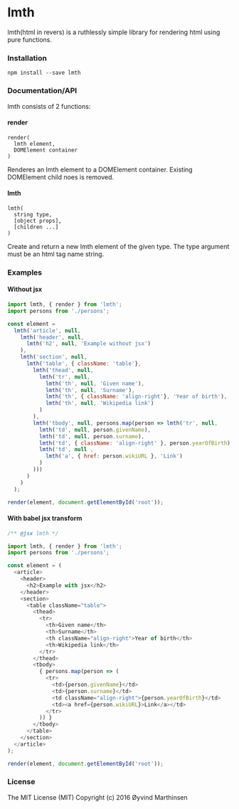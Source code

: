 # lmth

lmth(html in revers) is a ruthlessly simple library for rendering html using pure functions.

### Installation

```
npm install --save lmth
```


### Documentation/API

lmth consists of 2 functions:

#### render

```
render(
  lmth element,
  DOMElement container
)
```
Renderes an lmth element to a DOMElement container. Existing DOMElement child noes is removed.

#### lmth

```
lmth(
  string type,
  [object props],
  [children ...]
)
```
Create and return a new lmth element of the given type. The type argument must be an html tag name string.

### Examples

#### Without jsx
```js
import lmth, { render } from 'lmth';
import persons from './persons';

const element =
  lmth('article', null,
    lmth('header', null,
      lmth('h2', null, 'Example without jsx')
    ),
    lmth('section', null,
      lmth('table', { className: 'table'},
        lmth('thead', null,
          lmth('tr', null,
            lmth('th', null, 'Given name'),
            lmth('th', null, 'Surname'),
            lmth('th', { className: 'align-right'}, 'Year of birth'),
            lmth('th', null, 'Wikipedia link')
          )
        ),
        lmth('tbody', null, persons.map(person => lmth('tr', null,
          lmth('td', null, person.givenName),
          lmth('td', null, person.surname),
          lmth('td', { className: 'align-right' }, person.yearOfBirth),
          lmth('td', null ,
            lmth('a', { href: person.wikiURL }, 'Link')
          )
        )))
      )
    )
  );

render(element, document.getElementById('root'));
```
#### With babel jsx transform
```js
/** @jsx lmth */

import lmth, { render } from 'lmth';
import persons from './persons';

const element = (
  <article>
    <header>
      <h2>Example with jsx</h2>
    </header>
    <section>
      <table className="table">
        <thead>
          <tr>
            <th>Given name</th>
            <th>Surname</th>
            <th className="align-right">Year of birth</th>
            <th>Wikipedia link</th>
          </tr>
        </thead>
        <tbody>
          { persons.map(person => (
            <tr>
              <td>{person.givenName}</td>
              <td>{person.surname}</td>
              <td className="align-right">{person.yearOfBirth}</td>
              <td><a href={person.wikiURL}>Link</a></td>
            </tr>
          )) }
        </tbody>
      </table>
    </section>
  </article>
);

render(element, document.getElementById('root'));
```


### License

The MIT License (MIT) Copyright (c) 2016 Øyvind Marthinsen
